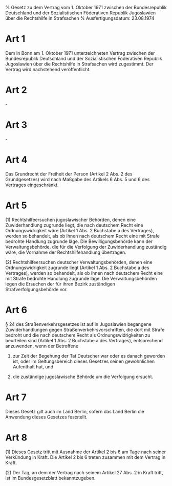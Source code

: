 % Gesetz zu dem Vertrag vom 1. Oktober 1971 zwischen der Bundesrepublik Deutschland und der Sozialistischen Föderativen Republik Jugoslawien über die Rechtshilfe in Strafsachen
% Ausfertigungsdatum: 23.08.1974
 
# Art 1

Dem in Bonn am 1. Oktober 1971 unterzeichneten Vertrag zwischen der Bundesrepublik Deutschland und der Sozialistischen Föderativen Republik Jugoslawien über die Rechtshilfe in Strafsachen wird zugestimmt. Der Vertrag wird nachstehend veröffentlicht.

# Art 2

\-

# Art 3

\-

# Art 4

Das Grundrecht der Freiheit der Person (Artikel 2 Abs. 2 des Grundgesetzes) wird nach Maßgabe des Artikels 6 Abs. 5 und 6 des Vertrages eingeschränkt.

# Art 5

(1) Rechtshilfeersuchen jugoslawischer Behörden, denen eine Zuwiderhandlung zugrunde liegt, die nach deutschem Recht eine Ordnungswidrigkeit wäre (Artikel 1 Abs. 2 Buchstabe a des Vertrages), werden so behandelt, als ob ihnen nach deutschem Recht eine mit Strafe bedrohte Handlung zugrunde läge. Die Bewilligungsbehörde kann der Verwaltungsbehörde, die für die Verfolgung der Zuwiderhandlung zuständig wäre, die Vornahme der Rechtshilfehandlung übertragen.

(2) Rechtshilfeersuchen deutscher Verwaltungsbehörden, denen eine Ordnungswidrigkeit zugrunde liegt (Artikel 1 Abs. 2 Buchstabe a des Vertrages), werden so behandelt, als ob ihnen nach deutschem Recht eine mit Strafe bedrohte Handlung zugrunde läge. Die Verwaltungsbehörden legen die Ersuchen der für ihren Bezirk zuständigen Strafverfolgungsbehörde vor.

# Art 6

§ 24 des Straßenverkehrsgesetzes ist auf in Jugoslawien begangene Zuwiderhandlungen gegen Straßenverkehrsvorschriften, die dort mit Strafe bedroht und die nach deutschem Recht als Ordnungswidrigkeiten zu beurteilen sind (Artikel 1 Abs. 2 Buchstabe a des Vertrages), entsprechend anzuwenden, wenn der Betroffene

1. zur Zeit der Begehung der Tat Deutscher war oder es danach geworden ist, oder im Geltungsbereich dieses Gesetzes seinen gewöhnlichen Aufenthalt hat, und

2. die zuständige jugoslawische Behörde um die Verfolgung ersucht.

# Art 7

Dieses Gesetz gilt auch im Land Berlin, sofern das Land Berlin die Anwendung dieses Gesetzes feststellt.

# Art 8

(1) Dieses Gesetz tritt mit Ausnahme der Artikel 2 bis 6 am Tage nach seiner Verkündung in Kraft. Die Artikel 2 bis 6 treten zusammen mit dem Vertrag in Kraft.

(2) Der Tag, an dem der Vertrag nach seinem Artikel 27 Abs. 2 in Kraft tritt, ist im Bundesgesetzblatt bekanntzugeben.
